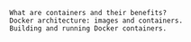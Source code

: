 
    What are containers and their benefits?
    Docker architecture: images and containers.
    Building and running Docker containers.
